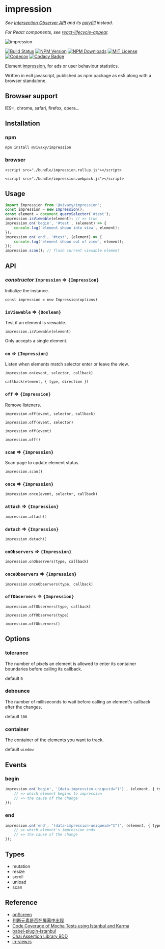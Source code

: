 # impression

*See [Intersection Observer API](https://developer.mozilla.org/en-US/docs/Web/API/Intersection_Observer_API) and its [polyfill](https://github.com/w3c/IntersectionObserver/tree/master/polyfill) instead.*

*For React components, see [react-lifecycle-appear](https://github.com/Broltes/react-lifecycle-appear).*

![impression](./assets/images/impression.png)

[![Build Status][travis-image]][travis-url]
[![NPM Version][npm-version-image]][npm-url]
[![NPM Downloads][npm-downloads-image]][npm-url]
[![MIT License][license-image]][license-url]
[![Codecov][codecov-image]][codecov-url]
[![Codacy Badge][codacy-image]][codacy-url]

Element [impression](https://en.wikipedia.org/wiki/Impression_(online_media)), for ads or user behaviour statistics.

Written in es6 javascript, published as npm package as es5 along with a browser standalone.

## Browser support

IE9+, chrome, safari, firefox, opera...

## Installation

### npm

`npm install @vivaxy/impression`

### browser

`<script src="./bundle/impression.rollup.js"></script>`

`<script src="./bundle/impression.webpack.js"></script>`

## Usage

```js
import Impression from '@vivaxy/impression';
const impression = new Impression();
const element = document.querySelector('#test');
impression.isViewable(element); // => true
impression.on('begin', '#test', (element) => {
    console.log(`element shown into view`, element);
});
impression.on('end', '#test', (element) => {
    console.log(`element shown out of view`, element);
});
impression.scan(); // flush current viewable element
```

## API

### *constructor* `Impression` => `{Impression}`

Initialize the instance.

`const impression = new Impression(options)`

### `isViewable` => `{Boolean}`

Test if an element is viewable.

`impression.isViewable(element)`

Only accepts a single element.

### `on` => `{Impression}`

Listen when elements match selector enter or leave the view.

`impression.on(event, selector, callback)`

`callback(element, { type, direction })`

### `off` => `{Impression}`

Remove listeners.

`impression.off(event, selector, callback)`

`impression.off(event, selector)`

`impression.off(event)`

`impression.off()`

### `scan` => `{Impression}`

Scan page to update element status.

`impression.scan()`

### `once` => `{Impression}`

`impression.once(event, selector, callback)`

### `attach` => `{Impression}`

`impression.attach()`

### `detach` => `{Impression}`

`impression.detach()`

### `onObservers` => `{Impression}`

`impression.onObservers(type, callback)`

### `onceObservers` => `{Impression}`

`impression.onceObservers(type, callback)`

### `offObservers` => `{Impression}`

`impression.offObservers(type, callback)`

`impression.offObservers(type)`

`impression.offObservers()`

## Options

### tolerance

The number of pixels an element is allowed to enter its container boundaries before calling its callback.

default `0`

### debounce

The number of milliseconds to wait before calling an element's callback after the changes.
 
default `100`

### container

The container of the elements you want to track.
 
default `window`

## Events

### begin

```js
impression.on('begin', '[data-impression-uniqueid="1"]', (element, { type }) => {
    // => which element begins to impression
    // => the cause of the change
});
```

### end

```js
impression.on('end', '[data-impression-uniqueid="1"]', (element, { type }) => {
    // => which element's impression ends
    // => the cause of the change
});
```

## Types

- mutation
- resize
- scroll
- unload
- scan

## Reference

- [onScreen](https://github.com/silvestreh/onScreen)
- [判断元素是否在屏幕中出现](https://vivaxyblog.github.io/2016/08/17/is-element-on-screen.html)
- [Code Coverage of Mocha Tests using Istanbul and Karma](https://ariya.io/2013/12/code-coverage-of-mocha-tests-using-istanbul-and-karma)
- [babel-plugin-istanbul](https://github.com/istanbuljs/babel-plugin-istanbul)
- [Chai Assertion Library BDD](http://chaijs.com/api/bdd/)
- [in-view.js](https://github.com/camwiegert/in-view)

[travis-image]: https://img.shields.io/travis/vivaxy/impression.svg?style=flat-square
[travis-url]: https://travis-ci.org/vivaxy/impression
[npm-version-image]: http://img.shields.io/npm/v/@vivaxy/impression.svg?style=flat-square
[npm-url]: https://www.npmjs.com/package/@vivaxy/impression
[npm-downloads-image]: https://img.shields.io/npm/dt/@vivaxy/impression.svg?style=flat-square
[license-image]: https://img.shields.io/npm/l/@vivaxy/impression.svg?style=flat-square
[license-url]: LICENSE
[codecov-image]: https://img.shields.io/codecov/c/github/vivaxy/impression.svg?style=flat-square
[codecov-url]: https://codecov.io/gh/vivaxy/impression
[codacy-image]: https://api.codacy.com/project/badge/Grade/d7b573db992a43acae3c7ef06c2cd312
[codacy-url]: https://www.codacy.com/app/vivaxy2012/impression?utm_source=github.com&amp;utm_medium=referral&amp;utm_content=vivaxy/impression&amp;utm_campaign=Badge_Grade
